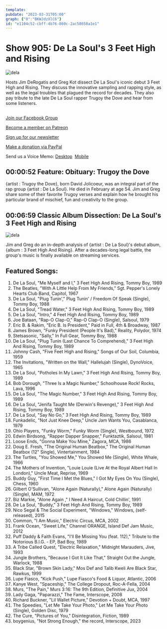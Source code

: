 ```yaml
---
template: 
pubdate: "2023-03-31T05:00"
graph: {"0":"BKWJdzXlC6"}
id: "e1104c52-cbff-4b76-860c-2ac58658a1e1"
---
```






# Show 905: De La Soul's 3 Feet High and Rising

![dela](https://static.soundopinions.org/images/2023/de-la-soul-3-feet-high-and-rising-cover.jpeg)

Hosts Jim DeRogatis and Greg Kot dissect De La Soul's iconic debut 3 Feet High and Rising. They discuss the innovative sampling and rapping style, as well as the legal troubles that plagued the record for decades. They also pay tribute to the late De La Soul rapper Trugoy the Dove and hear from some listeners.



## 

[Join our Facebook Group](https://bit.ly/3sivr9T)

[Become a member on Patreon](https://bit.ly/3slWZvc)

[Sign up for our newsletter](https://bit.ly/3eEvRnG)

[Make a donation via PayPal](https://bit.ly/3dmt9lU)

Send us a Voice Memo: [Desktop](bit.ly/2RyD5Ah)  [Mobile](sayhi.chat/soundops)



## 00:00:52 Feature: Obituary: Trugoy the Dove

{artist : Trugoy the Dove}, born David Jolicoeur, was an integral part of the rap group {artist : De La Soul}. He died in February at age 54. Jim and Greg share some of their favorite Trugoy verses and explain how he brought his particular brand of mischief, fun and creativity to the group.



## 00:06:59 Classic Album Dissection: De La Soul's 3 Feet High and Rising

![dela](https://static.soundopinions.org/images/2023/de-la-soul-3-feet-high-and-rising-cover.jpeg)

Jim and Greg do an in-depth analysis of {artist : De La Soul}'s debut album, {album : 3 Feet High And Rising}. After a decades-long legal battle, the group's music is finally available on streaming services.



## Featured Songs:

1. De La Soul, "Me Myself and I," 3 Feet High And Rising, Tommy Boy, 1989
2. The Beatles, "With A Little Help From My Friends," Sgt. Pepper's Lonely Hearts Club Band, Capitol, 1967
3. De La Soul, "Plug Tunin'," Plug Tunin' / Freedom Of Speak (Single), Tommy Boy, 1988
4. De La Soul, "Tread Water," 3 Feet High And Rising, Tommy Boy, 1989
5. De La Soul, "Intro," 4 Feet High And Rising, Tommy Boy, 1989
6. Joe Bataan, "Rap-O Clap-O," Rap-O Clap-O (Single), Salsoul, 1979
7. Eric B. & Rakim, "Eric B. Is President," Paid in Full, 4th & Broadway, 1987
8. James Brown, "Funky President (People It's Bad)," Reality, Polydor, 1974
9. Stetsasonic, "Sally," In Full Gear, Tommy Boy, 1988
10. De La Soul, "Plug Tunin (Last Chance To Comprehend)," 3 Feet High And Rising, Tommy Boy, 1989
11. Johnny Cash, "Five Feet High and Rising," Songs of Our Soil, Columbia, 1959
12. The Invitations, "Written on the Wall," Hallelujah (Single), DynoVoice, 1965
13. De La Soul, "Potholes In My Lawn," 3 Feet High And Rising, Tommy Boy, 1989
14. Bob Dorough, "Three Is a Magic Number," Schoolhouse Rock! Rocks, Lava, 1996
15. De La Soul, "The Magic Number," 3 Feet High And Rising, Tommy Boy, 1989
16. De La Soul, "Jenifa Taught Me (Derwin's Revenge)," 3 Feet High And Rising, Tommy Boy, 1989
17. De La Soul, "Say No Go," 3 Feet High And Rising, Tommy Boy, 1989
18. Funkadelic, "Not Just Knee Deep," Uncle Jam Wants You, Casablanca, 1979
19. Ohio Players, "Funky Worm," Funky Worm (Single), Westbound, 1972
20. Edwin Birdsong, "Rapper Dapper Snapper," Funktaztik, Salsoul, 1981
21. Loose Ends, "Gonna Make You Mine," Zagora, MCA, 1986
22. Doug E. Fresh, "The Original Human Beatbox," The Original Human Beatbox (12" Single), Vintertainment, 1984
23. The Turtles, "You Showed Me," You Showed Me (Single), White Whale, 1966
24. The Mothers of Invention, "Louie Louie (Live At the Royal Albert Hall In London)," Uncle Meat, Reprise, 1969
25. Buddy Guy, "First Time I Met the Blues," I Got My Eyes On You (Single), Chess, 1960
26. Gilbert O'Sullivan, "Alone Again (Naturally)," Alone Again (Naturally) (Single), MAM, 1972
27. Biz Markie, "Alone Again ," I Need A Haircut, Cold Chillin', 1991
28. De La Soul, "Buddy," 3 Feet High And Rising, Tommy Boy, 1989
29. Nico Segal & The Social Experiment, "Windows," Windows, (self-released), 2015
30. Common, "I Am Music," Electric Circus, MCA, 2002
31. Frank Ocean, "Sweet Life," Channel ORANGE, Island Def Jam Music, 2012
32. Puff Daddy & Faith Evans, "I'll Be Missing You (feat. 112)," Tribute to the Notorious B.I.G. - EP, Bad Boy, 1989
33. A Tribe Called Quest, "Electric Relaxation," Midnight Marauders, Jive, 1993
34. Jungle Brothers, "Because I Got It Like That," Straight Out the Jungle, Warlock, 1988
35. Black Star, "Brown Skin Lady," Mos Def and Talib Kweli Are Black Star, Rawkus, 1999
36. Lupe Fiasco, "Kick Push," Lupe Fiasco's Food & Liquor, Atlantic, 2006
37. Kanye West, "Spaceship," The College Dropout, Roc-A-Fella, 2004
38. Murs, "The Pain," Murs 3:16: The 9th Edition, Definitive Jux, 2004
39. Lady Gaga, "Paparazzi," The Fame, Interscope, 2008
40. Richard Buckner, "Lil Wallet Picture," Devotion + Doubt, MCA, 1997
41. The Speedies, "Let Me Take Your Photo," Let Me Take Your Photo (Single), Golden Disc, 1979
42. The Cure, "Pictures of You," Disintegration, Fiction, 1989
43. boygenius, "Not Strong Enough," the record, Interscope, 2023